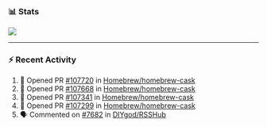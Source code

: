 ### :bar_chart: Stats

<a href="#">
  <img align="center" src="https://github-readme-stats.vercel.app/api?username=tuzi3040&show_icons=true&theme=dark" />
</a>

---

### :zap: Recent Activity

<!--START_SECTION:activity-->
1. 💪 Opened PR [#107720](https://github.com/Homebrew/homebrew-cask/pull/107720) in [Homebrew/homebrew-cask](https://github.com/Homebrew/homebrew-cask)
2. 💪 Opened PR [#107668](https://github.com/Homebrew/homebrew-cask/pull/107668) in [Homebrew/homebrew-cask](https://github.com/Homebrew/homebrew-cask)
3. 💪 Opened PR [#107341](https://github.com/Homebrew/homebrew-cask/pull/107341) in [Homebrew/homebrew-cask](https://github.com/Homebrew/homebrew-cask)
4. 💪 Opened PR [#107299](https://github.com/Homebrew/homebrew-cask/pull/107299) in [Homebrew/homebrew-cask](https://github.com/Homebrew/homebrew-cask)
5. 🗣 Commented on [#7682](https://github.com/DIYgod/RSSHub/issues/7682) in [DIYgod/RSSHub](https://github.com/DIYgod/RSSHub)
<!--END_SECTION:activity-->
